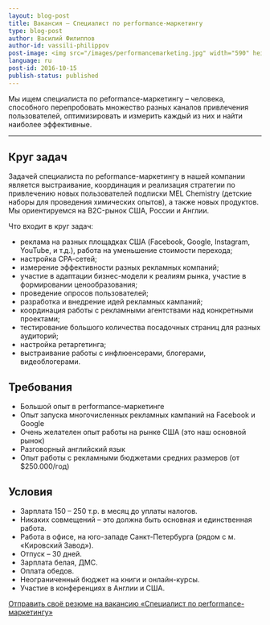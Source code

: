 ```yaml
---
layout: blog-post
title: Вакансия – Специалист по performance-маркетингу
type: blog-post
author: Василий Филиппов
author-id: vassili-philippov
post-image: <img src="/images/performancemarketing.jpg" width="590" height="350" alt="Performance Marketing">
language: ru
post-id: 2016-10-15
publish-status: published
---
```

Мы ищем специалиста по peformance-маркетингу – человека, способного перепробовать множество разных каналов привлечения пользователей, оптимизировать и измерить каждый из них и найти наиболее эффективные.
<!-- more -->

---

## Круг задач

Задачей специалиста по peformance-маркетингу в нашей компании является выстраивание, координация и реализация стратегии по привлечению новых пользователей подписки MEL Chemistry (детские наборы для проведения химических опытов), а также новых продуктов. Мы ориентируемся на B2C-рынок США, России и Англии.

Что входит в круг задач:

* реклама на разных площадках США (Facebook, Google, Instagram, YouTube, и т.д.), работа на уменьшение стоимости перехода;
* настройка СРА-сетей;
* измерение эффективности разных рекламных компаний;
* участие в адаптации бизнес-модели к реалиям рынка, участие в формировании ценообразования;
* проведение опросов пользователей;
* разработка и внедрение идей рекламных кампаний;
* координация работы с рекламными агентствами над конкретными проектами;
* тестирование большого количества посадочных страниц для разных аудиторий;
* настройка ретаргетинга;
* выстраивание работы с инфлюенсерами, блогерами, видеоблогерами.

## Требования

* Большой опыт в performance-маркетинге
* Опыт запуска многочисленных рекламных кампаний на Facebook и Google
* Очень желателен опыт работы на рынке США (это наш основной рынок)
* Разговорный английский язык
* Опыт работы с рекламными бюджетами средних размеров (от $250.000/год)


## Условия

* Зарплата 150 – 250 т.р. в месяц до уплаты налогов.
* Никаких совмещений – это должна быть основная и единственная работа.
* Работа в офисе, на юго-западе Санкт-Петербурга (рядом с м. «Кировский Завод»).
* Отпуск – 30 дней.
* Зарплата белая, ДМС.
* Оплата обедов.
* Неограниченный бюджет на книги и онлайн-курсы.
* Участие в конференциях в Англии и США.


<a class="btn btn-primary btn-lg active" href="mail-to:hr@melscience.com" role="button">Отправить своё резюме на вакансию «Специалист по performance-маркетингу»</a>
